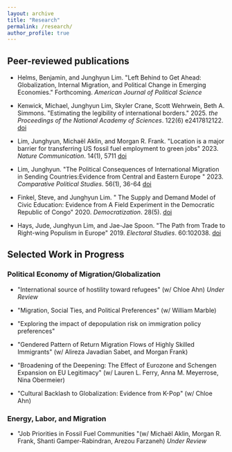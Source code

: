 ```yaml
---
layout: archive
title: "Research"
permalink: /research/
author_profile: true
---
```


## Peer-reviewed publications

- Helms, Benjamin, and Junghyun Lim. &quot;Left Behind to Get Ahead: Globalization, Internal Migration, and Political Change in Emerging Economies.&quot; Forthcoming. <i>American Journal of Political Science</i>

- Kenwick, Michael, Junghyun Lim, Skyler Crane, Scott Wehrwein, Beth A. Simmons. &quot;Estimating the legibility of international borders.&quot; 2025. <i>the Proceedings of the National Academy of Sciences</i>. 122(6) e2417812122. [doi](https://doi.org/10.1073/pnas.2417812122)

- Lim, Junghyun, Michaël Aklin, and Morgan R. Frank. &quot;Location is a major barrier for transferring US fossil fuel employment to green jobs&quot; 2023. <i>Nature Communication</i>. 14(1), 5711 [doi](https://doi.org/10.1038/s41467-023-41133-9)

- Lim, Junghyun. &quot;The Political Consequences of International Migration in Sending Countries:Evidence from Central and Eastern Europe &quot; 2023. <i>Comparative Political Studies</i>. 56(1), 36-64 [doi](https://doi.org/10.1177/00104140221089646)

- Finkel, Steve, and Junghyun Lim. &quot; The Supply and Demand Model of Civic Education: Evidence from A Field Experiment in the Democratic Republic of Congo&quot; 2020. <i>Democratization</i>. 28(5). [doi](https://doi.org/10.1080/13510347.2020.1843156)

- Hays, Jude, Junghyun Lim, and Jae-Jae Spoon. &quot;The Path from Trade to Right-wing Populism in Europe&quot; 2019. <i>Electoral Studies</i>. 60:102038. [doi](https://doi.org/10.1016/j.electstud.2019.04.002)

## Selected Work in Progress

### Political Economy of Migration/Globalization


- &quot;International source of hostility toward refugees&quot; (w/ Chloe Ahn)  <i> Under Review</i>

- &quot;Migration, Social Ties, and Political Preferences&quot; (w/ William Marble) 

- &quot;Exploring the impact of depopulation risk on immigration policy preferences&quot;

- &quot;Gendered Pattern of Return Migration Flows of Highly Skilled Immigrants&quot; (w/ Alireza Javadian Sabet, and Morgan Frank)

- &quot;Broadening of the Deepening: The Effect of Eurozone and Schengen Expansion on EU Legitimacy&quot; (w/ Lauren L. Ferry, Anna M. Meyerrose, Nina Obermeier) 

- &quot;Cultural Backlash to Globalization: Evidence from K-Pop&quot; (w/ Chloe Ahn)


### Energy, Labor, and Migration

- &quot;Job Priorities in Fossil Fuel Communities &quot;(w/ Michaël Aklin, Morgan R. Frank, Shanti Gamper-Rabindran, Arezou Farzaneh) <i>Under Review</i>








